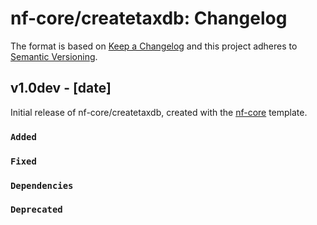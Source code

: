 # nf-core/createtaxdb: Changelog

The format is based on [Keep a Changelog](https://keepachangelog.com/en/1.0.0/)
and this project adheres to [Semantic Versioning](https://semver.org/spec/v2.0.0.html).

## v1.0dev - [date]

Initial release of nf-core/createtaxdb, created with the [nf-core](https://nf-co.re/) template.

### `Added`

### `Fixed`

### `Dependencies`

### `Deprecated`
